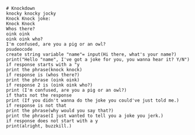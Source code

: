     # Knockdown
    knocky knocky jocky
    Knock Knock joke:
    Knock Knock
    Whos there?
    oink oink
    oink oink who?
    I'm confused, are you a pig or an owl? 
    psudeocode
    create string variable "name"= input(Hi there, what's your name?)
    print("Hello "name", I've got a joke for you, you wanna hear it? Y/N")
    if response starts with a "y
    print the phrase(knock knock)
    if response is (whos there?)
    print the phrase (oink oink)
    if response 2 is (oink oink who?)
    print (I'm confused, are you a pig or an owl?)
    if thats not the response
    print (If you didn't wanna do the joke you could've just told me.)
    if response is not that
    print the phrase(why would you say that?)
    print the phrase(I just wanted to tell you a joke you jerk.)
    if response does not start with a y
    print(alright, buzzkill.)






